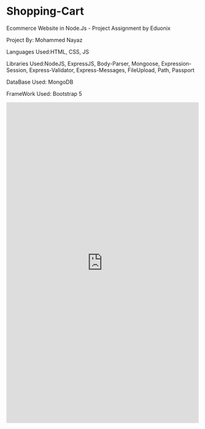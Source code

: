 # Shopping-Cart
Ecommerce Website in Node.Js - Project Assignment by Eduonix

Project By: Mohammed Nayaz

Languages Used:HTML, CSS, JS

Libraries Used:NodeJS, ExpressJS, Body-Parser, Mongoose, Expression-Session, Express-Validator, Express-Messages, FileUpload, Path, Passport

DataBase Used: MongoDB

FrameWork Used: Bootstrap 5

<iframe src="https://www.linkedin.com/embed/feed/update/urn:li:ugcPost:6826774670033985536" height="841" width="504" frameborder="0" allowfullscreen="" title="Embedded post"></iframe>

